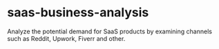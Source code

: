 # saas-business-analysis
Analyze the potential demand for SaaS products by examining channels such as Reddit, Upwork, Fiverr and other.